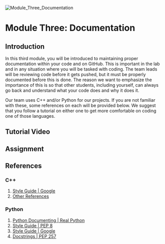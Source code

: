 ![Module_Three_Documentation](https://github.com/hannab8/Module_Three_Documentation/assets/83167499/20fb736b-afa4-4816-af68-38825f1d4e57)
# Module Three: Documentation

## Introduction
In this third module, you will be introduced to maintaining proper documentation within your code and on GitHub. This is important in the lab and in any situation where you will be tasked with coding. The team leads will be reviewing code before it gets pushed, but it must be properly documented before this is done. The reason we want to emphasize the importance of this is so that other students, including yourself, can always go back and understand what your code does and why it does it.

Our team uses C++ and/or Python for our projects. If you are not familiar with these, some references on each will be provided below. We suggest that you follow a tutorial on either one to get more comfortable on coding one of those languages.

## Tutorial Video

## Assignment

## References

### C++
1. [Style Guide | Google](https://google.github.io/styleguide/cppguide.html#Comments)
2. [Other References](https://en.cppreference.com/w/)

### Python
1. [Python Documenting | Real Python](https://realpython.com/documenting-python-code/)
2. [Style Guide | PEP 8](https://peps.python.org/pep-0008/)
3. [Style Guide | Google](https://google.github.io/styleguide/pyguide.html)
4. [Docstrings | PEP 257](https://peps.python.org/pep-0257/)
